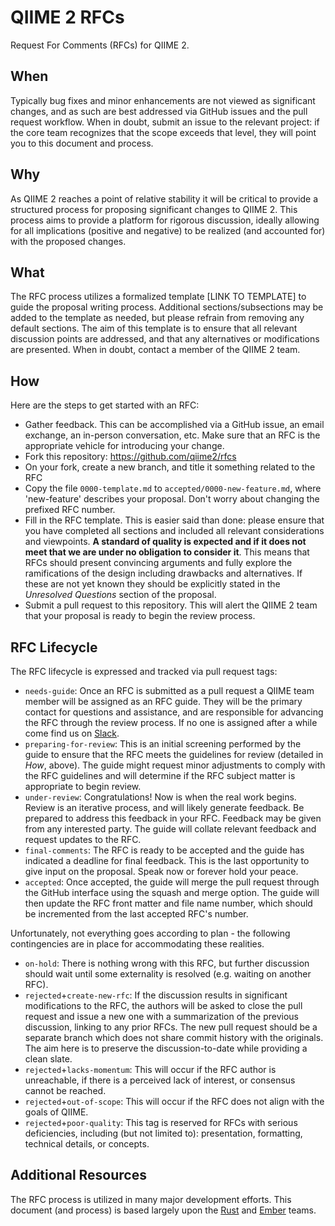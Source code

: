 # QIIME 2 RFCs

Request For Comments (RFCs) for QIIME 2.

## When

Typically bug fixes and minor enhancements are not viewed as significant
changes, and as such are best addressed via GitHub issues and the pull request
workflow. When in doubt, submit an issue to the relevant project: if the core
team recognizes that the scope exceeds that level, they will point you to this
document and process.


## Why

As QIIME 2 reaches a point of relative stability it will be critical to
provide a structured process for proposing significant changes to QIIME 2. This
process aims to provide a platform for rigorous discussion, ideally allowing
for all implications (positive and negative) to be realized (and accounted for)
with the proposed changes.


## What

The RFC process utilizes a formalized template [LINK TO TEMPLATE] to guide the
proposal writing process. Additional sections/subsections may be added to the
template as needed, but please refrain from removing any default sections. The
aim of this template is to ensure that all relevant discussion points are
addressed, and that any alternatives or modifications are presented. When in
doubt, contact a member of the QIIME 2 team.

## How

Here are the steps to get started with an RFC:

- Gather feedback. This can be accomplished via a GitHub issue, an email
  exchange, an in-person conversation, etc. Make sure that an RFC is the
  appropriate vehicle for introducing your change.
- Fork this repository: https://github.com/qiime2/rfcs
- On your fork, create a new branch, and title it something related to the RFC
- Copy the file `0000-template.md` to `accepted/0000-new-feature.md`, where
  'new-feature' describes your proposal. Don't worry about changing the
  prefixed RFC number.
- Fill in the RFC template. This is easier said than done: please ensure that
  you have completed all sections and included all relevant considerations and
  viewpoints. **A standard of quality is expected and if it does not meet that
  we are under no obligation to consider it**. This means that RFCs should
  present convincing arguments and fully explore the ramifications of the design
  including drawbacks and alternatives. If these are not yet known they should
  be explicitly stated in the *Unresolved Questions* section of the proposal.
- Submit a pull request to this repository. This will alert the QIIME 2 team
  that your proposal is ready to begin the review process.

## RFC Lifecycle

The RFC lifecycle is expressed and tracked via pull request tags:

- `needs-guide`: Once an RFC is submitted as a pull request a QIIME team member
  will be assigned as an RFC guide. They will be the primary contact for
  questions and assistance, and are responsible for advancing the RFC
  through the review process. If no one is assigned after a while come find us
  on [Slack].
- `preparing-for-review`: This is an initial screening performed by the guide
  to ensure that the RFC meets the guidelines for review (detailed in *How*,
  above). The guide might request minor adjustments to comply with the RFC
  guidelines and will determine if the RFC subject matter is appropriate to
  begin review.
- `under-review`: Congratulations! Now is when the real work begins. Review is
  an iterative process, and will likely generate feedback. Be prepared to
  address this feedback in your RFC. Feedback may be given from any interested
  party. The guide will collate relevant feedback and request updates to the
  RFC.
- `final-comments`: The RFC is ready to be accepted and the guide has indicated
  a deadline for final feedback. This is the last opportunity to give input on
  the proposal. Speak now or forever hold your peace.
- `accepted`: Once accepted, the guide will merge the pull request through the
  GitHub interface using the squash and merge option. The guide will then
  update the RFC front matter and file name number, which should be incremented
  from the last accepted RFC's number.

Unfortunately, not everything goes according to plan - the following
contingencies are in place for accommodating these realities.

- `on-hold`: There is nothing wrong with this RFC, but further discussion
  should wait until some externality is resolved (e.g. waiting on another RFC).
- `rejected`+`create-new-rfc`: If the discussion results in significant
  modifications to the RFC, the authors will be asked to close the pull request
  and issue a new one with a summarization of the previous discussion, linking
  to any prior RFCs. The new pull request should be a separate branch which
  does not share commit history with the originals. The aim here is to preserve
  the discussion-to-date while providing a clean slate.
- `rejected`+`lacks-momentum`: This will occur if the RFC author is
  unreachable, if there is a perceived lack of interest, or consensus cannot be
  reached.
- `rejected`+`out-of-scope`: This will occur if the RFC does not align with the
  goals of QIIME.
- `rejected`+`poor-quality`: This tag is reserved for RFCs with serious
  deficiencies, including (but not limited to): presentation, formatting,
  technical details, or concepts.

## Additional Resources

The RFC process is utilized in many major development efforts. This document
(and process) is based largely upon the [Rust] and [Ember] teams.

[Slack]: http://qiime2-slackin.qiime.org
[Rust]: https://github.com/rust-lang/rfcs
[Ember]: https://github.com/emberjs/rfcs
